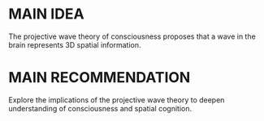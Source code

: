# MAIN IDEA
The projective wave theory of consciousness proposes that a wave in the brain represents 3D spatial information.

# MAIN RECOMMENDATION
Explore the implications of the projective wave theory to deepen understanding of consciousness and spatial cognition.
